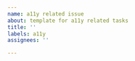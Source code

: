 ```yaml
---
name: a11y related issue
about: template for a11y related tasks
title: ''
labels: a11y
assignees: ''

---
```



